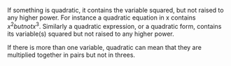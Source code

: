 If something is quadratic, it contains the variable squared, but not
raised to any higher power. For instance a quadratic equation in x
contains $x^{2} but not x^{3}.$ Similarly a quadratic expression, or a
quadratic form, contains its variable(s) squared but not raised to any
higher power.

If there is more than one variable, quadratic can mean that they are
multiplied together in pairs but not in threes.
